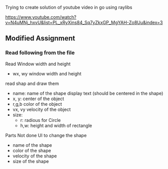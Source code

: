 Trying to create solution of youtube video in go using raylibs

https://www.youtube.com/watch?v=N4uMNj_hxvU&list=PL_xRyXins84_Sq7yZkxGP_MgYAH-Zo8Uu&index=3


## Modified Assignment

### Read following from the file 

Read Window width and height
- wx, wy window width and height 


read shap and draw them
- name: name of the shape display text (should be centered in the shape)
- x, y: center of the object
- r,g,b color of the object
- vx, vy  velocity of the object
- size: 
    - r: radious for Circle
	- h,w: height and width of rectangle
	

Parts Not done 
UI to change the shape
- name of the shape
- color of the shape
- velocity of the shape 
- size of the shape


